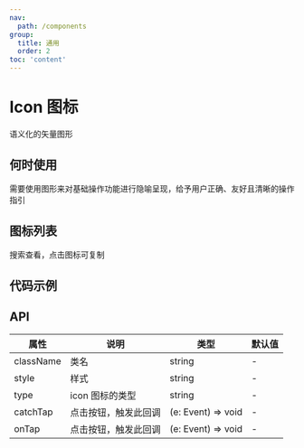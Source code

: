 ```yaml
---
nav:
  path: /components
group:
  title: 通用
  order: 2
toc: 'content'
---
```


# Icon 图标

<code src="../../docs/components/compatibility.tsx" inline="true"></code>

语义化的矢量图形
## 何时使用
需要使用图形来对基础操作功能进行隐喻呈现，给予用户正确、友好且清晰的操作指引

## 图标列表
搜索查看，点击图标可复制
<Icon />

## 代码示例
<code src='pages/Icon/index' noChangeButton></code>


## API
| 属性 | 说明 | 类型 | 默认值 |
| -----|-----|-----|-----|
| className | 类名 | string | - |
| style | 样式 | string | - |
| type | icon 图标的类型 | string | - |
| catchTap | 点击按钮，触发此回调 | (e: Event) => void  | - |
| onTap | 点击按钮，触发此回调 | (e: Event) => void  | - |
